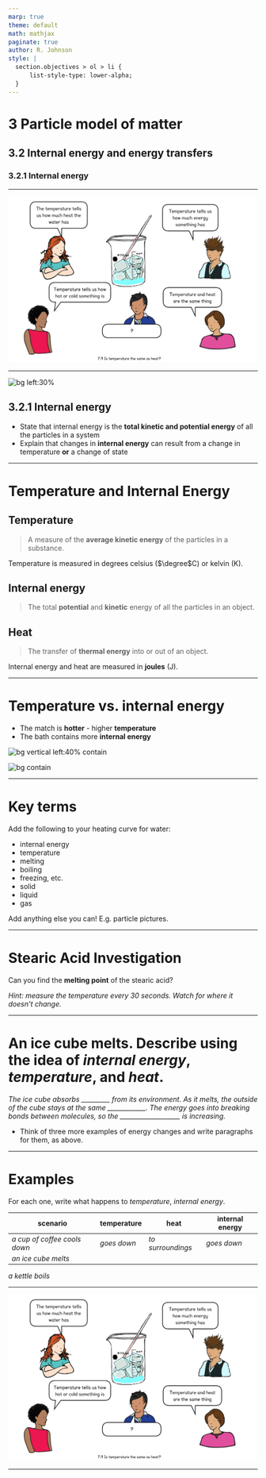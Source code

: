 ```yaml
---
marp: true
theme: default
math: mathjax
paginate: true
author: R. Johnson
style: |
  section.objectives > ol > li {
      list-style-type: lower-alpha;
  }
---
```


# 3 Particle model of matter
## 3.2 Internal energy and energy transfers
### 3.2.1 Internal energy

---

![bg fit](CC%20temperature%20and%20heat.png)

---

![bg left:30%](https://images.unsplash.com/photo-1492962827063-e5ea0d8c01f5?ixlib=rb-4.0.3&ixid=MnwxMjA3fDB8MHxwaG90by1wYWdlfHx8fGVufDB8fHx8&auto=format&fit=crop&w=2121&q=80)

## 3.2.1 Internal energy

- State that internal energy is the **total kinetic and potential energy** of all the particles in a system
- Explain that changes in **internal energy** can result from a change in temperature **or** a change of state

---

# Temperature and Internal Energy

## Temperature
> A measure of the **average kinetic energy** of the particles in a substance.

Temperature is measured in degrees celsius ($\degree$C) or kelvin (K).

## Internal energy
> The total **potential** and **kinetic** energy of all the particles in an object.

## Heat
> The transfer of **thermal energy** into or out of an object.

Internal energy and heat are measured in **joules** (J).

---

# Temperature vs. internal energy

* The match is **hotter** - higher **temperature**
* The bath contains more **internal energy**

![bg vertical left:40% contain](https://www.habitatadvocate.com.au/wp-content/uploads/2013/08/Chlorine-Bath.jpg)

![bg contain](https://www.sciencestockphotos.com/free/chemistry/struck_match.jpg)

---

# Key terms

Add the following to your heating curve for water:
- internal energy
- temperature
- melting
- boiling
- freezing, etc.
- solid
- liquid
- gas

Add anything else you can! E.g. particle pictures.

---

# Stearic Acid Investigation

Can you find the **melting point** of the stearic acid?

_Hint: measure the temperature every 30 seconds. Watch for where it doesn't change._

---

# An ice cube melts. Describe using the idea of _internal energy_, _temperature_, and _heat_.

*The ice cube absorbs _________ from its environment. As it melts, the outside of the cube stays at the same ____________. The energy goes into breaking bonds between molecules, so the ___________________ is increasing.*

- Think of three more examples of energy changes and write paragraphs for them, as above.


---

# Examples
For each one, write what happens to _temperature_, _internal energy_.

scenario | temperature | heat | internal energy
---|---|---|---
_a cup of coffee cools down_ | _goes down_ | _to surroundings_ | _goes down_
_an ice cube melts_ |
_a kettle boils_



---

![bg fit](CC%20temperature%20and%20heat.png)

---